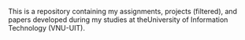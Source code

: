 This is a repository containing my assignments, projects (filtered), and papers developed during my studies at theUniversity of Information Technology (VNU-UIT).
